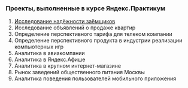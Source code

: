 ### Проекты, выполненные в курсе Яндекс.Практикум

1.  [Исследование надёжности заёмщиков](https://github.com/tatiana-pisarevskaia/Yandex_practicum/tree/master/1_Data_preprocessing)
2. Исследование объявлений о продаже квартир
3. Определение перспективного тарифа для телеком компании
4. Определение перспективного продукта в индустрии реализации компьютерных игр
5. Аналитика в авиакомпании
6. Аналитика в Яндекс.Афише
7. Аналитика в крупном интернет-магазине
8. Рынок заведений общественного питания Москвы
9. Аналитика поведения пользователей мобильного приложения
